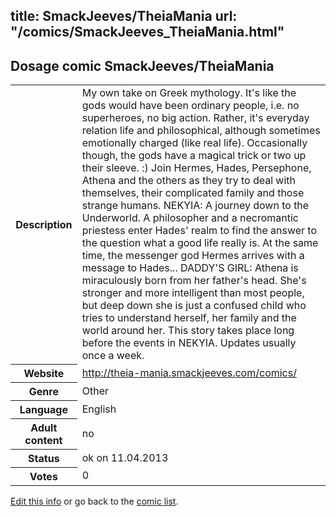 title: SmackJeeves/TheiaMania
url: "/comics/SmackJeeves_TheiaMania.html"
---
Dosage comic SmackJeeves/TheiaMania
-----------------------------------------

<table class="comicinfo">
<tr>
<th>Description</th><td>My own take on Greek mythology. It's like the gods would have been ordinary people, i.e. no superheroes, no big action. Rather, it's everyday relation life and philosophical, although sometimes emotionally charged (like real life). Occasionally though, the gods have a magical trick or two up their sleeve. :) Join Hermes, Hades, Persephone, Athena and the others as they try to deal with themselves, their complicated family and those strange humans. NEKYIA: A journey down to the Underworld. A philosopher and a necromantic priestess enter Hades' realm to find the answer to the question what a good life really is. At the same time, the messenger god Hermes arrives with a message to Hades... DADDY'S GIRL: Athena is miraculously born from her father's head. She's stronger and more intelligent than most people, but deep down she is just a confused child who tries to understand herself, her family and the world around her. This story takes place long before the events in NEKYIA. Updates usually once a week.</td>
</tr>
<tr>
<th>Website</th><td><a href="http://theia-mania.smackjeeves.com/comics/">http://theia-mania.smackjeeves.com/comics/</a></td>
</tr>
<tr>
<th>Genre</th><td>Other</td>
</tr>
<tr>
<th>Language</th><td>English</td>
</tr>
<tr>
<th>Adult content</th><td>no</td>
</tr>
<tr>
<th>Status</th><td>ok on 11.04.2013</td>
</tr>
<tr>
<th>Votes</th><td>0</div></td>
</tr>
</table>

[Edit this info](/comics/SmackJeeves_TheiaMania_edit.html) or go back to the [comic list](../comic-index.html).
